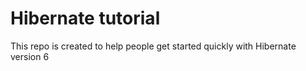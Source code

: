 # Hibernate tutorial

This repo is created to help people get started quickly with Hibernate version 6

